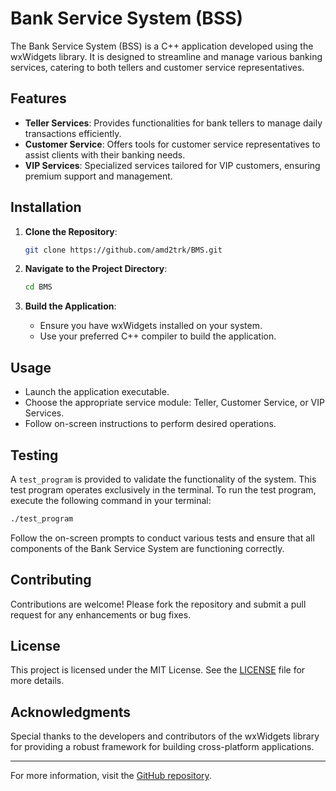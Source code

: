 # Bank Service System (BSS)

The Bank Service System (BSS) is a C++ application developed using the wxWidgets library. It is designed to streamline and manage various banking services, catering to both tellers and customer service representatives.

## Features

- **Teller Services**: Provides functionalities for bank tellers to manage daily transactions efficiently.
- **Customer Service**: Offers tools for customer service representatives to assist clients with their banking needs.
- **VIP Services**: Specialized services tailored for VIP customers, ensuring premium support and management.

## Installation

1. **Clone the Repository**:

   ```bash
   git clone https://github.com/amd2trk/BMS.git
   ```

2. **Navigate to the Project Directory**:

   ```bash
   cd BMS
   ```

3. **Build the Application**:
   - Ensure you have wxWidgets installed on your system.
   - Use your preferred C++ compiler to build the application.

## Usage

- Launch the application executable.
- Choose the appropriate service module: Teller, Customer Service, or VIP Services.
- Follow on-screen instructions to perform desired operations.

## Testing

A `test_program` is provided to validate the functionality of the system. This test program operates exclusively in the terminal. To run the test program, execute the following command in your terminal:

```bash
./test_program
```

Follow the on-screen prompts to conduct various tests and ensure that all components of the Bank Service System are functioning correctly.

## Contributing

Contributions are welcome! Please fork the repository and submit a pull request for any enhancements or bug fixes.

## License

This project is licensed under the MIT License. See the [LICENSE](LICENSE) file for more details.

## Acknowledgments

Special thanks to the developers and contributors of the wxWidgets library for providing a robust framework for building cross-platform applications.

---

For more information, visit the [GitHub repository](https://github.com/amd2trk/BMS).
